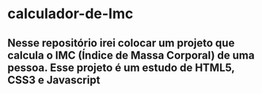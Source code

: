 # calculador-de-Imc
## Nesse repositório irei colocar um projeto que calcula o IMC (Índice de Massa Corporal) de uma pessoa. Esse projeto é um estudo de HTML5, CSS3 e Javascript
